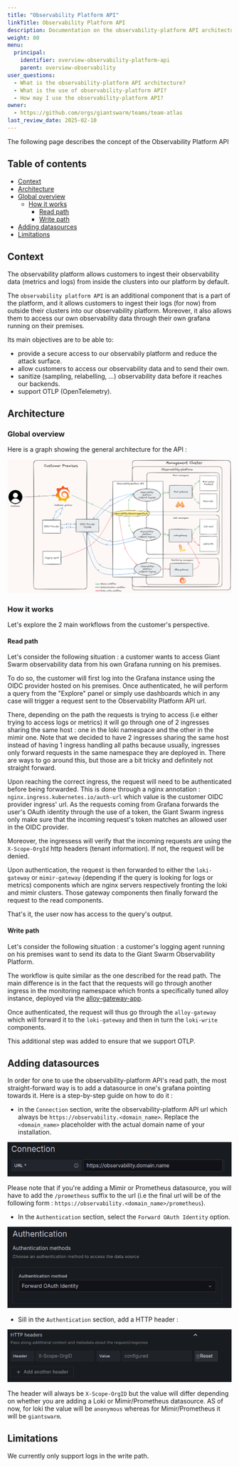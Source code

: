 ```yaml
---
title: "Observability Platform API"
linkTitle: Observability Platform API
description: Documentation on the observability-platform API architecture deployed and maintained by Giant Swarm.
weight: 80
menu:
  principal:
    identifier: overview-observability-platform-api
    parent: overview-observability
user_questions:
  - What is the observability-platform API architecture?
  - What is the use of observability-platform API?
  - How may I use the observability-platform API?
owner:
  - https://github.com/orgs/giantswarm/teams/team-atlas
last_review_date: 2025-02-10
---
```


The following page describes the concept of the Observability Platform API

## Table of contents

* [Context](#context)
* [Architecture](#architecture)
* [Global overview](#global-overview)
  * [How it works](#how-it-works)
    * [Read path](#read-path)
    * [Write path](#write-path)
* [Adding datasources](#adding-datasources)
* [Limitations](#limitations)

## Context

The observability platform allows customers to ingest their observability data (metrics and logs) from inside the clusters into our platform by default.

The `observability platform API` is an additional component that is a part of the platform, and it allows customers to ingest their logs (for now) from outside their clusters into our observability platform. Moreover, it also allows them to access our own observability data through their own grafana running on their premises.

Its main objectives are to be able to:

* provide a secure access to our observabily platform and reduce the attack surface.
* allow customers to access our observability data and to send their own.
* sanitize (sampling, relabelling, ...) observability data before it reaches our backends.
* support OTLP (OpenTelemetry).

## Architecture

### Global overview

Here is a graph showing the general architecture for the API :

![api architecture](./observability-platform-api-graph.png)

### How it works

Let's explore the 2 main workflows from the customer's perspective.

#### Read path

Let's consider the following situation : a customer wants to access Giant Swarm observability data from his own Grafana running on his premises.

To do so, the customer will first log into the Grafana instance using the OIDC provider hosted on his premises. Once authenticated, he will perform a query from the "Explore" panel or simply use dashboards which in any case will trigger a request sent to the Observability Platform API url.

There, depending on the path the requests is trying to access (i.e either trying to access logs or metrics) it will go through one of 2 ingresses sharing the same host : one in the loki namespace and the other in the mimir one. Note that we decided to have 2 ingresses sharing the same host instead of having 1 ingress handling all paths because usually, ingresses only forward requests in the same namespace they are deployed in. There are ways to go around this, but those are a bit tricky and definitely not straight forward.

Upon reaching the correct ingress, the request will need to be authenticated before being forwarded. This is done through a nginx annotation : `nginx.ingress.kubernetes.io/auth-url` which value is the customer OIDC provider ingress' url. As the requests coming from Grafana forwards the user's OAuth identity through the use of a token, the Giant Swarm ingress only make sure that the incoming request's token matches an allowed user in the OIDC provider.

Moreover, the ingressess will verify that the incoming requests are using the `X-Scope-OrgId` http headers (tenant information). If not, the request will be denied.

Upon authentication, the request is then forwarded to either the `loki-gateway` or `mimir-gateway` (depending if the query is looking for logs or metrics) components which are nginx servers respectively fronting the loki and mimir clusters. Those gateway components then finally forward the request to the read components.

That's it, the user now has access to the query's output.

#### Write path

Let's consider the following situation : a customer's logging agent running on his premises want to send its data to the Giant Swarm Observability Platform.

The workflow is quite similar as the one described for the read path. The main difference is in the fact that the requests will go through another ingress in the monitoring namespace which fronts a specifically tuned alloy instance, deployed via the [alloy-gateway-app](https://github.com/giantswarm/alloy-gateway-app).

Once authenticated, the request will thus go through the `alloy-gateway` which will forward it to the `loki-gateway` and then in turn the `loki-write` components.

This additional step was added to ensure that we support OTLP.

## Adding datasources

In order for one to use the observability-platform API's read path, the most straight-forward way is to add a datasource in one's grafana pointing towards it. Here is a step-by-step guide on how to do it :

* in the `Connection` section, write the observability-platform API url which always be `https://observability.<domain_name>`. Replace the `<domain_name>` placeholder with the actual domain name of your installation.

![datasource url](./datasource-url.png)

Please note that if you're adding a Mimir or Prometheus datasource, you will have to add the `/prometheus` suffix to the url (i.e the final url will be of the following form : `https://observability.<domain_name>/prometheus`).

* In the `Authentication` section, select the `Forward OAuth Identity` option.

![datasource authentication](./datasource-authentication.png)

* Sill in the `Authentication` section, add a HTTP header :

![datasource headers](./datasource-headers.png)

The header will always be `X-Scope-OrgID` but the value will differ depending on whether you are adding a Loki or Mimir/Prometheus datasource. AS of now, for loki the value will be `anonymous` whereas for Mimir/Prometheus it will be `giantswarm`.

## Limitations

We currently only support logs in the write path.
